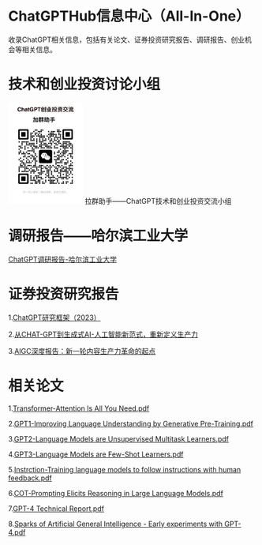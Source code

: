 # ChatGPTHub信息中心（All-In-One）

收录ChatGPT相关信息，包括有关论文、证券投资研究报告、调研报告、创业机会等相关信息。

# 技术和创业投资讨论小组

<img src="./images/WeChat.jpg" alt="加群助手" width="30%" height="30%" />
拉群助手——ChatGPT技术和创业投资交流小组

# 调研报告——哈尔滨工业大学

[ChatGPT调研报告-哈尔滨工业大学](https://github.com/leemingjun/ChatGPTHub/blob/main/research/ChatGPT%E8%B0%83%E7%A0%94%E6%8A%A5%E5%91%8A-%E5%93%88%E5%B0%94%E6%BB%A8%E5%B7%A5%E4%B8%9A%E5%A4%A7%E5%AD%A6.zip)

# 证券投资研究报告

1.[ChatGPT研究框架（2023）](https://github.com/leemingjun/ChatGPTHub/blob/main/research/ChatGPT%20research%20framwork-2023.pdf)

2.[从CHAT-GPT到生成式AI-人工智能新范式，重新定义生产力](https://github.com/leemingjun/ChatGPTHub/blob/main/research/%E4%BB%8ECHAT-GPT%E5%88%B0%E7%94%9F%E6%88%90%E5%BC%8FAI%EF%BC%9A%E4%BA%BA%E5%B7%A5%E6%99%BA%E8%83%BD%E6%96%B0%E8%8C%83%E5%BC%8F%EF%BC%8C%E9%87%8D%E6%96%B0%E5%AE%9A%E4%B9%89%E7%94%9F%E4%BA%A7%E5%8A%9B-2023-02-%E5%AE%8F%E8%A7%82%E5%A4%A7%E5%8A%BF.pdf)

3.[AIGC深度报告：新一轮内容生产力革命的起点](https://github.com/leemingjun/ChatGPTHub/blob/main/research/AIGC%E6%B7%B1%E5%BA%A6%E6%8A%A5%E5%91%8A%EF%BC%9A%E6%96%B0%E4%B8%80%E8%BD%AE%E5%86%85%E5%AE%B9%E7%94%9F%E4%BA%A7%E5%8A%9B%E9%9D%A9%E5%91%BD%E7%9A%84%E8%B5%B7%E7%82%B9.pdf)

# 相关论文

1.[Transformer-Attention Is All You Need.pdf](https://github.com/leemingjun/ChatGPTHub/blob/main/papers/Transformer-Attention%20Is%20All%20You%20Need.pdf)

2.[GPT1-Improving Language Understanding by Generative Pre-Training.pdf](https://github.com/leemingjun/ChatGPTHub/blob/main/papers/GPT1-Improving%20Language%20Understanding%20by%20Generative%20Pre-Training.pdf)

3.[GPT2-Language Models are Unsupervised Multitask Learners.pdf](https://github.com/leemingjun/ChatGPTHub/blob/main/papers/GPT2-Language%20Models%20are%20Unsupervised%20Multitask%20Learners.pdf)

4.[GPT3-Language Models are Few-Shot Learners.pdf](https://github.com/leemingjun/ChatGPTHub/blob/main/papers/GPT3-Language%20Models%20are%20Few-Shot%20Learners.pdf)

5.[Instrction-Training language models to follow instructions with human feedback.pdf](https://github.com/leemingjun/ChatGPTHub/blob/main/papers/Instrction-Training%20language%20models%20to%20follow%20instructions%20with%20human%20feedback.pdf)

6.[COT-Prompting Elicits Reasoning in Large Language Models.pdf](https://github.com/leemingjun/ChatGPTHub/blob/main/papers/COT%20Prompting%20Elicits%20Reasoning%20in%20Large%20Language%20Models.pdf)

7.[GPT-4 Technical Report.pdf](https://github.com/leemingjun/ChatGPTHub/blob/main/papers/GPT-4%20Technical%20Report.pdf)

8.[Sparks of Artificial General Intelligence - Early experiments with GPT-4.pdf](https://github.com/leemingjun/ChatGPTHub/blob/main/papers/xSparks%20of%20Artificial%20General%20Intelligence%20-%20Early%20experiments%20with%20GPT-4.pdf)
